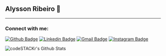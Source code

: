 ## Alysson Ribeiro 👋



---
### Connect with me:

[![Github Badge](https://img.shields.io/badge/-Github-000?style=flat-square&logo=Github&logoColor=white&link=https://github.com/alyssonDev)](https://github.com/alyssonDev)
[![Linkedin Badge](https://img.shields.io/badge/-LinkedIn-blue?style=flat-square&logo=Linkedin&logoColor=white&link=linkedin.com/in/alysson-henrique-960175155/)](linkedin.com/in/alysson-henrique-960175155/)
[![Gmail Badge](https://img.shields.io/badge/-Gmail-c14438?style=flat-square&logo=Gmail&logoColor=white&link=mailto:rebeccamanzi@gmail.com)](mailto:alyssonh92@gmail.com)
[![Instagram Badge](https://img.shields.io/badge/-Instagram-C13584?style=flat-square&labelColor=C13584&logo=instagram&logoColor=white&link=https://www.instagram.com/codepwr/)](https://www.instagram.com/alysson.henrique_/)


<img align="left" alt="codeSTACKr's Github Stats" src="https://github-readme-stats.vercel.app/api?username=alyssonDev&count_private=true&show_icons&include_all_commits&langs_count"/>
